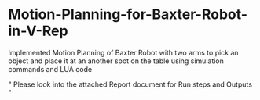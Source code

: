# Motion-Planning-for-Baxter-Robot-in-V-Rep
Implemented Motion Planning of Baxter Robot with two arms to pick an object and place it at an another spot on the table using simulation commands and LUA code

" Please look into the attached Report document for Run steps and Outputs "